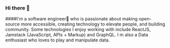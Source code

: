 ### Hi there 👋


####I'm a software engineer🧙‍ who is passionate about making open-source more accessible, creating technology to elevate people, and building community. Some technologies I enjoy working with include ReactJS, Jamstack (JavaScript, APIs + Markup) and GraphQL. I m also a Data enthusiast who loves to play and manipulate data.
<!--
**TusharAnandDeveloper/TusharAnandDeveloper** is a ✨ _special_ ✨ repository because its `README.md` (this file) appears on your GitHub profile.

Here are some ideas to get you started:

- 🔭 I’m currently working on ...
- 🌱 I’m currently learning ...
- 👯 I’m looking to collaborate on ...
- 🤔 I’m looking for help with ...
- 💬 Ask me about ...
- 📫 How to reach me: ...
- 😄 Pronouns: ...
- ⚡ Fun fact: ...
-->

